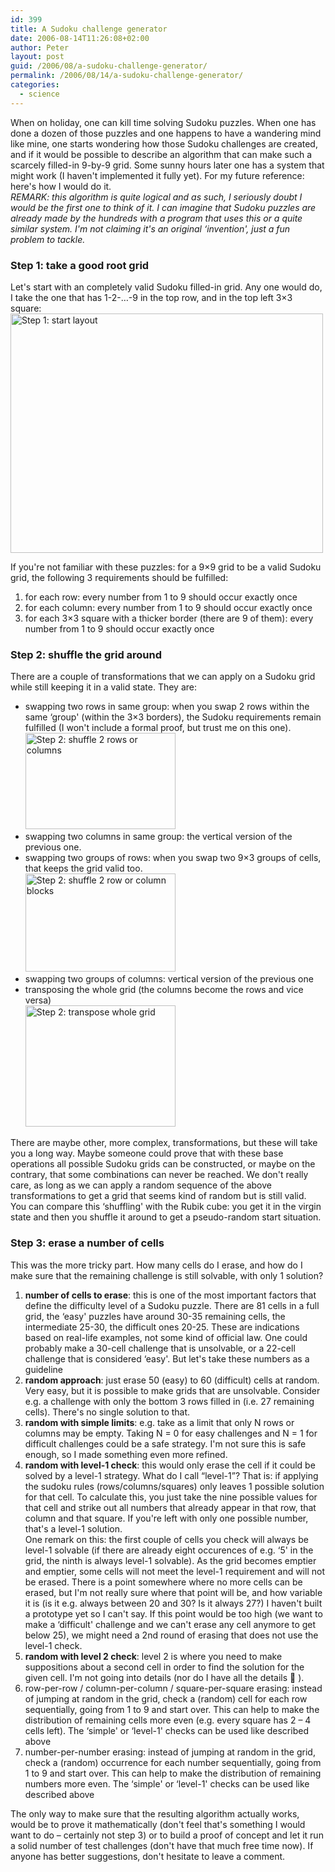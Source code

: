 ```yaml
---
id: 399
title: A Sudoku challenge generator
date: 2006-08-14T11:26:08+02:00
author: Peter
layout: post
guid: /2006/08/a-sudoku-challenge-generator/
permalink: /2006/08/14/a-sudoku-challenge-generator/
categories:
  - science
---
```

When on holiday, one can kill time solving Sudoku puzzles. When one has done a dozen of those puzzles and one happens to have a wandering mind like mine, one starts wondering how those Sudoku challenges are created, and if it would be possible to describe an algorithm that can make such a scarcely filled-in 9-by-9 grid. Some sunny hours later one has a system that might work (I haven't implemented it fully yet). For my future reference: here's how I would do it.  
_REMARK: this algorithm is quite logical and as such, I seriously doubt I would be the first one to think of it. I can imagine that Sudoku puzzles are already made by the hundreds with a program that uses this or a quite similar system. I'm not claiming it's an original &#8216;invention', just a fun problem to tackle._

### Step 1: take a good root grid

Let's start with an completely valid Sudoku filled-in grid. Any one would do, I take the one that has 1-2-&#8230;-9 in the top row, and in the top left 3&#215;3 square:  
[<img  src="http://static.flickr.com/79/214883343_eaaaf6e49e.jpg" width="500" height="383" alt="Step 1: start layout" />](http://www.flickr.com/photos/pforret/214883343/ "Photo Sharing")  
<!--more-->

  
If you're not familiar with these puzzles: for a 9&#215;9 grid to be a valid Sudoku grid, the following 3 requirements should be fulfilled:

  1. for each row: every number from 1 to 9 should occur exactly once
  2. for each column: every number from 1 to 9 should occur exactly once
  3. for each 3&#215;3 square with a thicker border (there are 9 of them): every number from 1 to 9 should occur exactly once

### Step 2: shuffle the grid around

There are a couple of transformations that we can apply on a Sudoku grid while still keeping it in a valid state. They are:

  * swapping two rows in same group: when you swap 2 rows within the same &#8216;group' (within the 3&#215;3 borders), the Sudoku requirements remain fulfilled (I won't include a formal proof, but trust me on this one).  
    [<img  src="http://static.flickr.com/74/214883346_ecd5918691_m.jpg" width="240" height="154" alt="Step 2: shuffle 2 rows or columns" />](http://www.flickr.com/photos/pforret/214883346/ "Photo Sharing")
  * swapping two columns in same group: the vertical version of the previous one.
  * swapping two groups of rows: when you swap two 9&#215;3 groups of cells, that keeps the grid valid too.  
    [<img  src="http://static.flickr.com/95/214883347_a63ba5863a_m.jpg" width="240" height="157" alt="Step 2: shuffle 2 row or column blocks" />](http://www.flickr.com/photos/pforret/214883347/ "Photo Sharing")
  * swapping two groups of columns: vertical version of the previous one
  * transposing the whole grid (the columns become the rows and vice versa)  
    [<img  src="http://static.flickr.com/83/214883348_c0b729624d_m.jpg" width="240" height="194" alt="Step 2: transpose whole grid" />](http://www.flickr.com/photos/pforret/214883348/ "Photo Sharing")

There are maybe other, more complex, transformations, but these will take you a long way. Maybe someone could prove that with these base operations all possible Sudoku grids can be constructed, or maybe on the contrary, that some combinations can never be reached. We don't really care, as long as we can apply a random sequence of the above transformations to get a grid that seems kind of random but is still valid.  
You can compare this &#8216;shuffling' with the Rubik cube: you get it in the virgin state and then you shuffle it around to get a pseudo-random start situation.

### Step 3: erase a number of cells

This was the more tricky part. How many cells do I erase, and how do I make sure that the remaining challenge is still solvable, with only 1 solution?

  1. **number of cells to erase**: this is one of the most important factors that define the difficulty level of a Sudoku puzzle. There are 81 cells in a full grid, the &#8216;easy' puzzles have around 30-35 remaining cells, the intermediate 25-30, the difficult ones 20-25. These are indications based on real-life examples, not some kind of official law. One could probably make a 30-cell challenge that is unsolvable, or a 22-cell challenge that is considered &#8216;easy'. But let's take these numbers as a guideline
  2. **random approach**: just erase 50 (easy) to 60 (difficult) cells at random. Very easy, but it is possible to make grids that are unsolvable. Consider e.g. a challenge with only the bottom 3 rows filled in (i.e. 27 remaining cells). There's no single solution to that.
  3. **random with simple limits**: e.g. take as a limit that only N rows or columns may be empty. Taking N = 0 for easy challenges and N = 1 for difficult challenges could be a safe strategy. I'm not sure this is safe enough, so I made something even more refined.
  4. **random with level-1 check**: this would only erase the cell if it could be solved by a level-1 strategy. What do I call &#8220;level-1&#8221;? That is: if applying the sudoku rules (rows/columns/squares) only leaves 1 possible solution for that cell. To calculate this, you just take the nine possible values for that cell and strike out all numbers that already appear in that row, that column and that square. If you're left with only one possible number, that's a level-1 solution.  
    One remark on this: the first couple of cells you check will always be level-1 solvable (if there are already eight occurences of e.g. &#8216;5' in the grid, the ninth is always level-1 solvable). As the grid becomes emptier and emptier, some cells will not meet the level-1 requirement and will not be erased. There is a point somewhere where no more cells can be erased, but I'm not really sure where that point will be, and how variable it is (is it e.g. always between 20 and 30? Is it always 27?) I haven't built a prototype yet so I can't say. If this point would be too high (we want to make a &#8216;difficult' challenge and we can't erase any cell anymore to get below 25), we might need a 2nd round of erasing that does not use the level-1 check.
  5. **random with level 2 check**: level 2 is where you need to make suppositions about a second cell in order to find the solution for the given cell. I'm not going into details (nor do I have all the details 🙂 ).
  6. row-per-row / column-per-column / square-per-square erasing: instead of jumping at random in the grid, check a (random) cell for each row sequentially, going from 1 to 9 and start over. This can help to make the distribution of remaining cells more even (e.g. every square has 2 &#8211; 4 cells left). The &#8216;simple' or &#8216;level-1' checks can be used like described above
  7. number-per-number erasing: instead of jumping at random in the grid, check a (random) occurrence for each number sequentially, going from 1 to 9 and start over. This can help to make the distribution of remaining numbers more even. The &#8216;simple' or &#8216;level-1' checks can be used like described above

The only way to make sure that the resulting algorithm actually works, would be to prove it mathematically (don't feel that's something I would want to do &#8211; certainly not step 3) or to build a proof of concept and let it run a solid number of test challenges (don't have that much free time now). If anyone has better suggestions, don't hesitate to leave a comment.